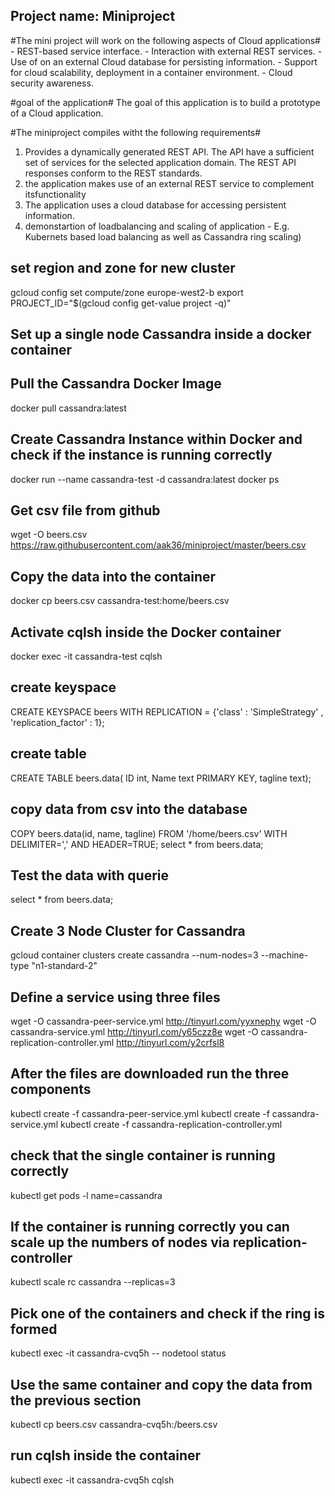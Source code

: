 ## Project name: Miniproject

#The mini project will work on the following aspects of Cloud applications#
    - REST-based service interface.
    - Interaction with external REST services.
    - Use of on an external Cloud database for persisting information.
    - Support for cloud scalability, deployment in a container environment.
    - Cloud security awareness.

#goal of the application#
The goal of this application is to build a prototype of a Cloud application.

#The miniproject compiles witht the following requirements#
  1. Provides a dynamically generated REST API. The API have a sufficient set of services for the selected application domain. The      REST API responses conform to the REST standards.
  2. the application makes use of an external REST service to complement itsfunctionality
  3. The application uses a cloud database for accessing persistent information.
  4. demonstartion of loadbalancing and scaling of application
    - E.g. Kubernets based load balancing as well as Cassandra ring scaling)

## set region and zone for new cluster
gcloud config set compute/zone europe-west2-b
export PROJECT_ID="$(gcloud config get-value project -q)"

## Set up a single node Cassandra inside a docker container 

## Pull the Cassandra Docker Image
docker pull cassandra:latest


## Create Cassandra Instance within Docker and check if the instance is running correctly
docker run --name cassandra-test -d cassandra:latest
docker ps

## Get csv file from github
wget -O beers.csv https://raw.githubusercontent.com/aak36/miniproject/master/beers.csv

## Copy the data into the container
docker cp beers.csv cassandra-test:home/beers.csv

## Activate cqlsh inside the Docker container
docker exec -it cassandra-test cqlsh

## create keyspace
CREATE KEYSPACE beers WITH REPLICATION = {'class' : 'SimpleStrategy' , 'replication_factor' : 1};

## create table
CREATE TABLE beers.data( ID int, Name text PRIMARY KEY, tagline text);

## copy data from csv into the database
COPY beers.data(id, name, tagline) FROM '/home/beers.csv' WITH DELIMITER=',' AND HEADER=TRUE;
select * from beers.data;

## Test the data with querie
select * from beers.data;

## Create 3 Node Cluster for Cassandra
gcloud container clusters create cassandra --num-nodes=3 --machine-type "n1-standard-2"

## Define a service using three files
wget -O cassandra-peer-service.yml http://tinyurl.com/yyxnephy
wget -O cassandra-service.yml http://tinyurl.com/y65czz8e
wget -O cassandra-replication-controller.yml http://tinyurl.com/y2crfsl8

## After the files are downloaded run the three components
kubectl create -f cassandra-peer-service.yml
kubectl create -f cassandra-service.yml
kubectl create -f cassandra-replication-controller.yml

## check that the single container is running correctly
kubectl get pods -l name=cassandra

## If the container is running correctly you can scale up the numbers of nodes via replication-controller
kubectl scale rc cassandra --replicas=3

## Pick one of the containers and check if the ring is formed
kubectl exec -it cassandra-cvq5h -- nodetool status

## Use the same container and copy the data from the previous section
kubectl cp beers.csv cassandra-cvq5h:/beers.csv

## run cqlsh inside the container
kubectl exec -it cassandra-cvq5h cqlsh



